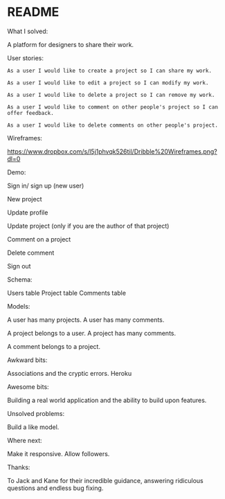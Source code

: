 # README

What I solved:

  A platform for designers to share their work.

User stories:

    As a user I would like to create a project so I can share my work.

    As a user I would like to edit a project so I can modify my work.

    As a user I would like to delete a project so I can remove my work.

    As a user I would like to comment on other people's project so I can offer feedback.

    As a user I would like to delete comments on other people's project.

Wireframes:

  https://www.dropbox.com/s/l5j1phvqk526til/Dribble%20Wireframes.png?dl=0

Demo:

  Sign in/ sign up (new user)

  New project

  Update profile

  Update project (only if you are the author of that project)

  Comment on a project

  Delete comment
  
  Sign out

Schema:

  Users table
  Project table
  Comments table

Models:

  A user has many projects.
  A user has many comments.

  A project belongs to a user.
  A project has many comments.

  A comment belongs to a project.

Awkward bits:

  Associations and the cryptic errors.
  Heroku  

Awesome bits:

  Building a real world application and the ability to build upon features.

Unsolved problems:

  Build a like model.

Where next:

  Make it responsive.
  Allow followers.

Thanks:

  To Jack and Kane for their incredible guidance, answering ridiculous questions and endless bug fixing.
